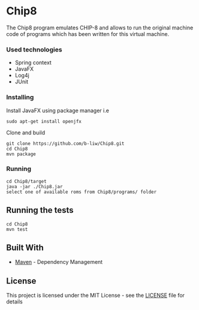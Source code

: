 # Chip8

The Chip8 program emulates CHIP-8 and allows to
run the original machine code of programs which has been written for this virtual machine.

### Used technologies
* Spring context
* JavaFX
* Log4j
* JUnit

### Installing

Install JavaFX using package manager i.e
```
sudo apt-get install openjfx
```

Clone and build
```
git clone https://github.com/b-liw/Chip8.git
cd Chip8
mvn package
```

### Running
```
cd Chip8/target
java -jar ./Chip8.jar
select one of available roms from Chip8/programs/ folder
```

## Running the tests

```
cd Chip8
mvn test
```

## Built With

* [Maven](https://maven.apache.org/) - Dependency Management

## License

This project is licensed under the MIT License - see the [LICENSE](LICENSE) file for details
